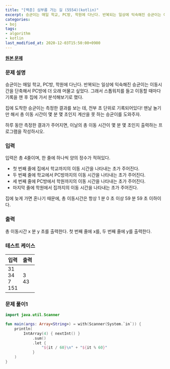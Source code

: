 ```yaml
---
title: "[백준] 심부름 가는 길 (5554)(kotlin)"
excerpt: 승균이는 매일 학교, PC방, 학원에 다닌다. 반복되는 일상에 익숙해진 승균이는 이동시간을 단축해서 PC방에 더 오래 머물고 싶었다. 그래서 스톱워치를 들고 이동할 때마다 기록을 잰 후 집에 가서 분석해보기로 했다.JOI군의 총점을 구하는 프로그램을 작성하라.
categories:
- boj
tags:
- algorithm
- kotlin
last_modified_at: 2020-12-03T15:50:00+0900
---
```



**[원본 문제](https://www.acmicpc.net/problem/5554)**

### 문제 설명

승균이는 매일 학교, PC방, 학원에 다닌다. 반복되는 일상에 익숙해진 승균이는 이동시간을 단축해서 PC방에 더 오래 머물고 싶었다. 그래서 스톱워치를 들고 이동할 때마다 기록을 잰 후 집에 가서 분석해보기로 했다.

집에 도착한 승균이는 측정한 결과를 보는 데, 전부 초 단위로 기록되어있다! 맨날 놀기만 해서 총 이동 시간이 몇 분 몇 초인지 계산을 못 하는 승균이를 도와주자.

하루 동안 측정한 결과가 주어지면, 이날의 총 이동 시간이 몇 분 몇 초인지 출력하는 프로그램을 작성하시오.

### 입력

입력은 총 4줄이며, 한 줄에 하나씩 양의 정수가 적혀있다.

* 첫 번째 줄에 집에서 학교까지의 이동 시간을 나타내는 초가 주어진다.
* 두 번째 줄에 학교에서 PC방까지의 이동 시간을 나타내는 초가 주어진다.
* 세 번째 줄에 PC방에서 학원까지의 이동 시간을 나타내는 초가 주어진다. 
* 마지막 줄에 학원에서 집까지의 이동 시간을 나타내는 초가 주어진다.

집에 늦게 가면 혼나기 때문에, 총 이동시간은 항상 1 분 0 초 이상 59 분 59 초 이하이다.

### 출력

총 이동시간 x 분 y 초를 출력한다. 첫 번째 줄에 x를, 두 번째 줄에 y를 출력한다.

### 테스트 케이스

|입력|출력|
|-----|-----|
|31<br>34<br>7<br>151|3<br>43|

### 문제 풀이1 
```kotlin
import java.util.Scanner

fun main(args: Array<String>) = with(Scanner(System.`in`)) {
    println(
        IntArray(4) { nextInt() }
            .sum()
            .let {
                "${it / 60}\n" + "${it % 60}"
            }
    )
}
```